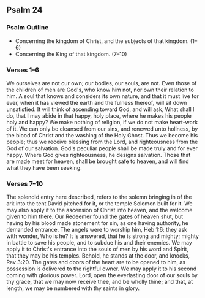 ## Psalm 24

### Psalm Outline

- Concerning the kingdom of Christ, and the subjects of that kingdom. (1–6)
- Concerning the King of that kingdom. (7–10)

### Verses 1–6

We ourselves are not our own; our bodies, our souls, are not. Even those of the children of men are God's, who know him not, nor own their relation to him. A soul that knows and considers its own nature, and that it must live for ever, when it has viewed the earth and the fulness thereof, will sit down unsatisfied. It will think of ascending toward God, and will ask, What shall I do, that I may abide in that happy, holy place, where he makes his people holy and happy? We make nothing of religion, if we do not make heart-work of it. We can only be cleansed from our sins, and renewed unto holiness, by the blood of Christ and the washing of the Holy Ghost. Thus we become his people; thus we receive blessing from the Lord, and righteousness from the God of our salvation. God's peculiar people shall be made truly and for ever happy. Where God gives righteousness, he designs salvation. Those that are made meet for heaven, shall be brought safe to heaven, and will find what they have been seeking.

### Verses 7–10

The splendid entry here described, refers to the solemn bringing in of the ark into the tent David pitched for it, or the temple Solomon built for it. We may also apply it to the ascension of Christ into heaven, and the welcome given to him there. Our Redeemer found the gates of heaven shut, but having by his blood made atonement for sin, as one having authority, he demanded entrance. The angels were to worship him, Heb 1:6: they ask with wonder, Who is he? It is answered, that he is strong and mighty; mighty in battle to save his people, and to subdue his and their enemies. We may apply it to Christ's entrance into the souls of men by his word and Spirit, that they may be his temples. Behold, he stands at the door, and knocks, Rev 3:20. The gates and doors of the heart are to be opened to him, as possession is delivered to the rightful owner. We may apply it to his second coming with glorious power. Lord, open the everlasting door of our souls by thy grace, that we may now receive thee, and be wholly thine; and that, at length, we may be numbered with thy saints in glory.

